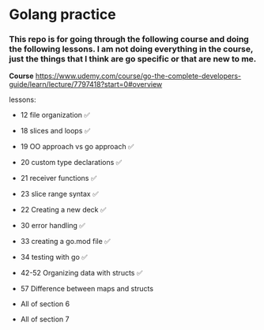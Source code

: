 # Golang practice

### This repo is for going through the following course and doing the following lessons. I am not doing everything in the course, just the things that I think are go specific or that are new to me.

<b>Course</b>
https://www.udemy.com/course/go-the-complete-developers-guide/learn/lecture/7797418?start=0#overview

lessons:
- 12  file organization ✅
- 18 slices and loops ✅
- 19 OO approach vs go approach ✅
- 20 custom type declarations ✅
- 21 receiver functions ✅
- 23 slice range syntax ✅
- 22 Creating a new deck ✅
- 30 error handling ✅
- 33 creating a go.mod file ✅
- 34 testing with go ✅

- 42-52 Organizing data with structs ✅
- 57 Difference between maps and structs
- All of section 6
- All of section 7